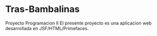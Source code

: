 # Tras-Bambalinas
Proyecto Programacion II
El presente proyecto es una aplicacion web desarrollada en JSF/HTML/Primefaces.
